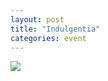 ```yaml
---
layout: post
title: "Indulgentia"
categories: event
---
```

![](https://pics.livejournal.com/quillcraft/pic/0018rrc2)
